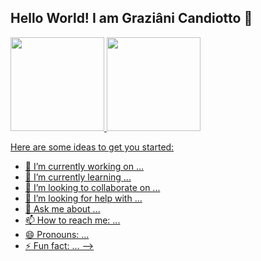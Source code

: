 ## Hello World! I am Graziâni Candiotto 👋

<div>
<a href="https://github.com/gcandiotto/">
<img height="150em" src="https://github-readme-stats.vercel.app/api?username=gcandiotto&count_private=true&show_icons=true&theme=dracula" />
<img height="150em" src="https://github-readme-stats.vercel.app/api/top-langs/?username=gcandiotto&layout=compact&count_private=true&show_icons=true&theme=dracula" />
</div>


Here are some ideas to get you started:

- 🔭 I’m currently working on ...
- 🌱 I’m currently learning ...
- 👯 I’m looking to collaborate on ...
- 🤔 I’m looking for help with ...
- 💬 Ask me about ...
- 📫 How to reach me: ...
- 😄 Pronouns: ...
- ⚡ Fun fact: ...
-->
